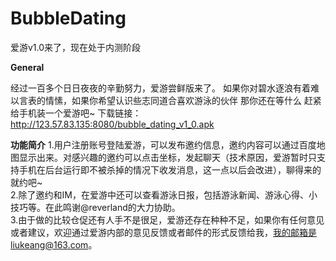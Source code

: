# BubbleDating

爱游v1.0来了，现在处于内测阶段


<strong>General</strong>


经过一百多个日日夜夜的辛勤努力，爱游尝鲜版来了。
如果你对碧水逐浪有着难以言表的情愫，如果你希望认识些志同道合喜欢游泳的伙伴
那你还在等什么
赶紧给手机装一个爱游吧~
下载链接：
http://123.57.83.135:8080/bubble_dating_v1_0.apk



<strong>功能简介</strong>
1.用户注册账号登陆爱游，可以发布邀约信息，邀约内容可以通过百度地图显示出来。对感兴趣的邀约可以点击坐标，发起聊天（技术原因，爱游暂时只支持手机在后台运行即不被杀掉的情况下收发消息，这一点以后会改进），聊得来的就约吧~<br/>
2.除了邀约和IM，在爱游中还可以查看游泳日报，包括游泳新闻、游泳心得、小技巧等。在此鸣谢@reverland的大力协助。<br/>
3.由于做的比较仓促还有人手不是很足，爱游还存在种种不足，如果你有任何意见或者建议，欢迎通过爱游内部的意见反馈或者邮件的形式反馈给我，我的邮箱是liukeang@163.com。<br/>




